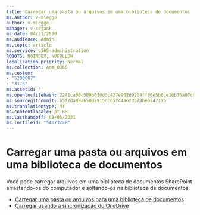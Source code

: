 ```yaml
---
title: Carregar uma pasta ou arquivos em uma biblioteca de documentos
ms.author: v-miegge
author: v-miegge
manager: v-cojank
ms.date: 04/21/2020
ms.audience: Admin
ms.topic: article
ms.service: o365-administration
ROBOTS: NOINDEX, NOFOLLOW
localization_priority: Normal
ms.collection: Adm_O365
ms.custom:
- "5200007"
- "3176"
ms.assetid: ''
ms.openlocfilehash: 2241cab0c509b010d3c427e962d9204ff86e5b6ce16b76a07c6c2b6b60485b18
ms.sourcegitcommit: b5f7da89a650d2915dc652449623c78be6247175
ms.translationtype: MT
ms.contentlocale: pt-BR
ms.lasthandoff: 08/05/2021
ms.locfileid: "54073228"
---
```

# <a name="upload-a-folder-or-files-to-a-document-library"></a>Carregar uma pasta ou arquivos em uma biblioteca de documentos

Você pode carregar arquivos em uma biblioteca de documentos SharePoint arrastando-os do computador e soltando-os na biblioteca de documentos.

* [Carregar uma pasta ou arquivos para uma biblioteca de documentos](https://support.office.com/article/upload-a-folder-or-files-to-a-document-library-eb18fcba-c953-4d45-8d90-8da66edeacdb)
* [Carregar usando a sincronização do OneDrive](https://support.office.com/article/sync-files-with-onedrive-in-windows-615391c4-2bd3-4aae-a42a-858262e42a49)
